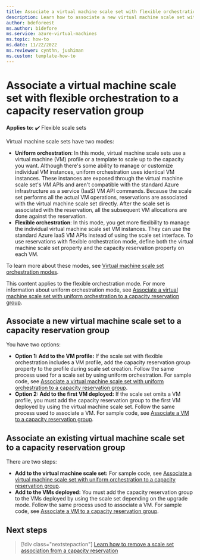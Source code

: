 ```yaml
---
title: Associate a virtual machine scale set with flexible orchestration to a capacity reservation group (preview)
description: Learn how to associate a new virtual machine scale set with flexible orchestration mode to a capacity reservation group.
author: bdeforeest
ms.author: bidefore
ms.service: azure-virtual-machines
ms.topic: how-to
ms.date: 11/22/2022
ms.reviewer: cynthn, jushiman
ms.custom: template-how-to
---
```


# Associate a virtual machine scale set with flexible orchestration to a capacity reservation group

**Applies to:** :heavy_check_mark: Flexible scale sets

Virtual machine scale sets have two modes:

- **Uniform orchestration**: In this mode, virtual machine scale sets use a virtual machine (VM) profile or a template to scale up to the capacity you want. Although there's some ability to manage or customize individual VM instances, uniform orchestration uses identical VM instances. These instances are exposed through the virtual machine scale set's VM APIs and aren't compatible with the standard Azure infrastructure as a service (IaaS) VM API commands. Because the scale set performs all the actual VM operations, reservations are associated with the virtual machine scale set directly. After the scale set is associated with the reservation, all the subsequent VM allocations are done against the reservation.
- **Flexible orchestration**: In this mode, you get more flexibility to manage the individual virtual machine scale set VM instances. They can use the standard Azure IaaS VM APIs instead of using the scale set interface. To use reservations with flexible orchestration mode, define both the virtual machine scale set property and the capacity reservation property on each VM.

To learn more about these modes, see [Virtual machine scale set orchestration modes](../virtual-machine-scale-sets/virtual-machine-scale-sets-orchestration-modes.md).

This content applies to the flexible orchestration mode. For more information about uniform orchestration mode, see [Associate a virtual machine scale set with uniform orchestration to a capacity reservation group](capacity-reservation-associate-virtual-machine-scale-set.md).

## Associate a new virtual machine scale set to a capacity reservation group

You have two options:

- **Option 1: Add to the VM profile:** If the scale set with flexible orchestration includes a VM profile, add the capacity reservation group property to the profile during scale set creation. Follow the same process used for a scale set by using uniform orchestration. For sample code, see [Associate a virtual machine scale set with uniform orchestration to a capacity reservation group](capacity-reservation-associate-virtual-machine-scale-set.md).
- **Option 2: Add to the first VM deployed:** If the scale set omits a VM profile, you must add the capacity reservation group to the first VM deployed by using the virtual machine scale set. Follow the same process used to associate a VM. For sample code, see [Associate a VM to a capacity reservation group](capacity-reservation-associate-vm.md).

## Associate an existing virtual machine scale set to a capacity reservation group

There are two steps:

- **Add to the virtual machine scale set:** For sample code, see [Associate a virtual machine scale set with uniform orchestration to a capacity reservation group](capacity-reservation-associate-virtual-machine-scale-set.md).
- **Add to the VMs deployed:** You must add the capacity reservation group to the VMs deployed by using the scale set depending on the upgrade mode. Follow the same process used to associate a VM. For sample code, see [Associate a VM to a capacity reservation group](capacity-reservation-associate-vm.md).

## Next steps

> [!div class="nextstepaction"]
> [Learn how to remove a scale set association from a capacity reservation](capacity-reservation-remove-virtual-machine-scale-set.md)
